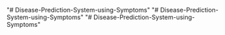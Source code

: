 "# Disease-Prediction-System-using-Symptoms" 
"# Disease-Prediction-System-using-Symptoms" 
"# Disease-Prediction-System-using-Symptoms" 
